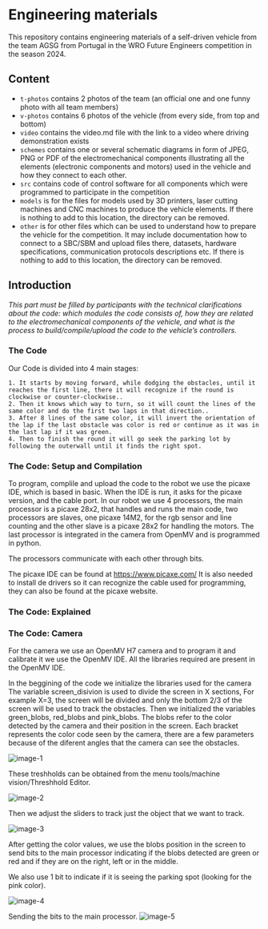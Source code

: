 # Engineering materials

This repository contains engineering materials of a self-driven vehicle from the team AGSG from Portugal in the WRO Future Engineers competition in the season 2024.

## Content

- `t-photos` contains 2 photos of the team (an official one and one funny photo with all team members)
- `v-photos` contains 6 photos of the vehicle (from every side, from top and bottom)
- `video` contains the video.md file with the link to a video where driving demonstration exists
- `schemes` contains one or several schematic diagrams in form of JPEG, PNG or PDF of the electromechanical components illustrating all the elements (electronic components and motors) used in the vehicle and how they connect to each other.
- `src` contains code of control software for all components which were programmed to participate in the competition
- `models` is for the files for models used by 3D printers, laser cutting machines and CNC machines to produce the vehicle elements. If there is nothing to add to this location, the directory can be removed.
- `other` is for other files which can be used to understand how to prepare the vehicle for the competition. It may include documentation how to connect to a SBC/SBM and upload files there, datasets, hardware specifications, communication protocols descriptions etc. If there is nothing to add to this location, the directory can be removed.

## Introduction

_This part must be filled by participants with the technical clarifications about the code: which modules the code consists of, how they are related to the electromechanical components of the vehicle, and what is the process to build/compile/upload the code to the vehicle’s controllers._

### The Code

Our Code is divided into 4 main stages:

    1. It starts by moving forward, while dodging the obstacles, until it reaches the first line, there it will recognize if the round is clockwise or counter-clockwise..
    2. Then it knows which way to turn, so it will count the lines of the same color and do the first two laps in that direction..
    3. After 8 lines of the same color, it will invert the orientation of the lap if the last obstacle was color is red or continue as it was in the last lap if it was green.
    4. Then to finish the round it will go seek the parking lot by following the outerwall until it finds the right spot.

### The Code: Setup and Compilation

To program, complile and upload the code to the robot we use the picaxe IDE, which is based in basic.
When the IDE is run, it asks for the picaxe version, and the cable port.
In our robot we use 4 processors, the main processor is a picaxe 28x2, that handles and runs the main code, two processors are slaves, one picaxe 14M2, for the rgb sensor and line counting and the other slave is a picaxe 28x2 for handling the motors. The last processor is integrated in the camera from OpenMV and is programmed in python.

The processors communicate with each other through bits.

The picaxe IDE can be found at https://www.picaxe.com/
It is also needed to install de drivers so it can recognize the cable used for programming, they can also be found at the picaxe website.

### The Code: Explained

### The Code: Camera

For the camera we use an OpenMV H7 camera and to program it and calibrate it we use the OpenMV IDE.
All the libraries required are present in the OpenMV IDE.


In the beggining of the code we initialize the libraries used for the camera
The variable screen_disivion is used to divide the screen in X sections, For example X=3, the screen will be divided and only the bottom 2/3 of the screen will be used to track the obstacles.
Then we initialized the variables green_blobs, red_blobs and pink_blobs. The blobs refer to the color detected by the camera and their position in the screen.
Each bracket represents the color code seen by the camera, there are a few parameters because of the diferent angles that the camera can see the obstacles.

![image-1](https://github.com/ImSimao/S2024Future-Engeneers/assets/138500914/9489eefc-0b76-4a14-9abd-41e0db21dbad)

These treshholds can be obtained from the menu tools/machine vision/Threshhold Editor.

![image-2](https://github.com/ImSimao/S2024Future-Engeneers/assets/138500914/f75615b1-dae2-49ad-97c5-3d0919cb3b93)

Then we adjust the sliders to track just the object that we want to track.

![image-3](https://github.com/ImSimao/S2024Future-Engeneers/assets/138500914/96aa8b7e-b7df-4072-a21e-eeaf5d4f0a1c)


After getting the color values, we use the blobs position in the screen to send bits to the main processor indicating if the blobs detected are green or red and if they are on the right, left or in the middle.

We also use 1 bit to indicate if it is seeing the parking spot (looking for the pink color).

![image-4](https://github.com/ImSimao/S2024Future-Engeneers/assets/138500914/01a50bb5-30b4-47e4-b01a-9622dfa00204)

Sending the bits to the main processor.
![image-5](https://github.com/ImSimao/S2024Future-Engeneers/assets/138500914/27db3bc9-0aad-4b0b-8cb9-a3b1d78d663e)
